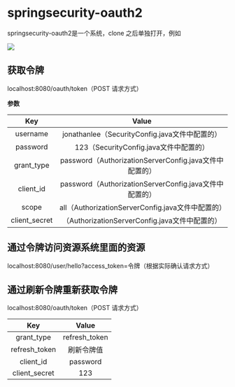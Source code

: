 # springsecurity-oauth2

springsecurity-oauth2是一个系统，clone 之后单独打开，例如

![](https://img2020.cnblogs.com/blog/1871532/202007/1871532-20200720221233264-1405757395.png)

## 获取令牌

localhost:8080/oauth/token（POST 请求方式）

**参数**

|    **Key**    |                       **Value**                        |
| :-----------: | :----------------------------------------------------: |
|   username    |     jonathanlee（SecurityConfig.java文件中配置的）     |
|   password    |         123（SecurityConfig.java文件中配置的）         |
|  grant_type   | password（AuthorizationServerConfig.java文件中配置的） |
|   client_id   | password（AuthorizationServerConfig.java文件中配置的） |
|     scope     |   all（AuthorizationServerConfig.java文件中配置的）    |
| client_secret |     （AuthorizationServerConfig.java文件中配置的）     |

## 通过令牌访问资源系统里面的资源

localhost:8080/user/hello?access_token=令牌（根据实际确认请求方式）

## 通过刷新令牌重新获取令牌

localhost:8080/oauth/token（POST 请求方式）

|    **Key**    |   **Value**   |
| :-----------: | :-----------: |
|  grant_type   | refresh_token |
| refresh_token |  刷新令牌值   |
|   client_id   |   password    |
| client_secret |      123      |